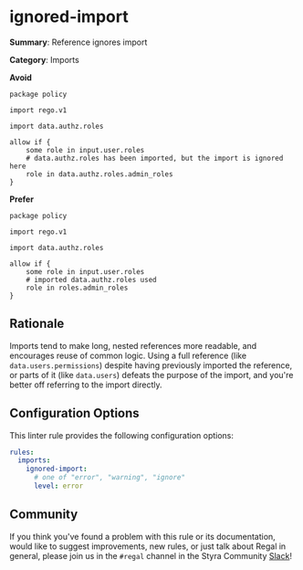 # ignored-import

**Summary**: Reference ignores import

**Category**: Imports

**Avoid**
```rego
package policy

import rego.v1

import data.authz.roles

allow if {
    some role in input.user.roles
    # data.authz.roles has been imported, but the import is ignored here
    role in data.authz.roles.admin_roles
}
```

**Prefer**
```rego
package policy

import rego.v1

import data.authz.roles

allow if {
    some role in input.user.roles
    # imported data.authz.roles used
    role in roles.admin_roles
}
```

## Rationale

Imports tend to make long, nested references more readable, and encourages reuse of common logic. Using a full reference
(like `data.users.permissions`) despite having previously imported the reference, or parts of it (like `data.users`)
defeats the purpose of the import, and you're better off referring to the import directly.

## Configuration Options

This linter rule provides the following configuration options:

```yaml
rules:
  imports:
    ignored-import:
      # one of "error", "warning", "ignore"
      level: error
```

## Community

If you think you've found a problem with this rule or its documentation, would like to suggest improvements, new rules,
or just talk about Regal in general, please join us in the `#regal` channel in the Styra Community
[Slack](https://communityinviter.com/apps/styracommunity/signup)!
